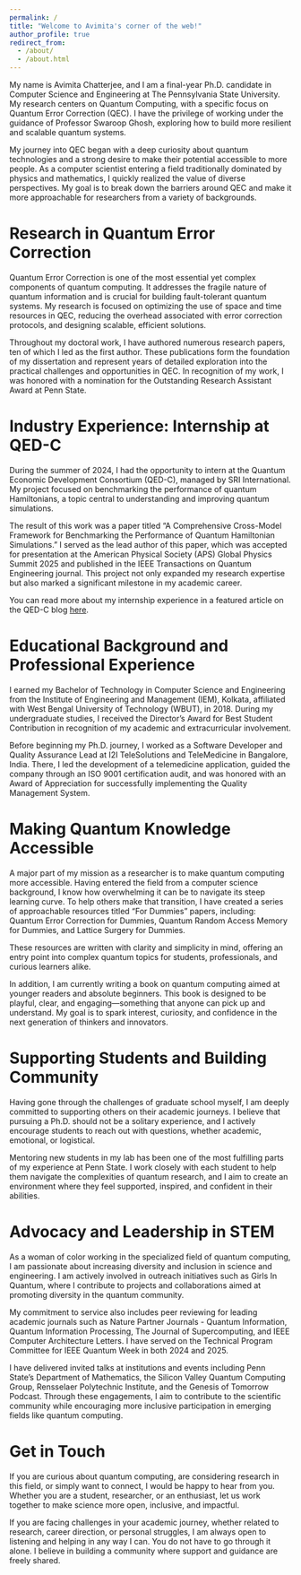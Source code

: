 ```yaml
---
permalink: /
title: "Welcome to Avimita's corner of the web!"
author_profile: true
redirect_from: 
  - /about/
  - /about.html
---
```


My name is Avimita Chatterjee, and I am a final-year Ph.D. candidate in Computer Science and Engineering at The Pennsylvania State University. My research centers on Quantum Computing, with a specific focus on Quantum Error Correction (QEC). I have the privilege of working under the guidance of Professor Swaroop Ghosh, exploring how to build more resilient and scalable quantum systems.

My journey into QEC began with a deep curiosity about quantum technologies and a strong desire to make their potential accessible to more people. As a computer scientist entering a field traditionally dominated by physics and mathematics, I quickly realized the value of diverse perspectives. My goal is to break down the barriers around QEC and make it more approachable for researchers from a variety of backgrounds.

Research in Quantum Error Correction
======
Quantum Error Correction is one of the most essential yet complex components of quantum computing. It addresses the fragile nature of quantum information and is crucial for building fault-tolerant quantum systems. My research is focused on optimizing the use of space and time resources in QEC, reducing the overhead associated with error correction protocols, and designing scalable, efficient solutions.

Throughout my doctoral work, I have authored numerous research papers, ten of which I led as the first author. These publications form the foundation of my dissertation and represent years of detailed exploration into the practical challenges and opportunities in QEC. In recognition of my work, I was honored with a nomination for the Outstanding Research Assistant Award at Penn State.


Industry Experience: Internship at QED-C
======
During the summer of 2024, I had the opportunity to intern at the Quantum Economic Development Consortium (QED-C), managed by SRI International. My project focused on benchmarking the performance of quantum Hamiltonians, a topic central to understanding and improving quantum simulations.

The result of this work was a paper titled “A Comprehensive Cross-Model Framework for Benchmarking the Performance of Quantum Hamiltonian Simulations.” I served as the lead author of this paper, which was accepted for presentation at the American Physical Society (APS) Global Physics Summit 2025 and published in the IEEE Transactions on Quantum Engineering journal. This project not only expanded my research expertise but also marked a significant milestone in my academic career.

You can read more about my internship experience in a featured article on the QED-C blog [here](https://quantumconsortium.org/publication/confusion-clarity-and-quantum-highs-a-summer-at-the-qed-c/?utm_source=hs_email&utm_medium=email&_hsenc=p2ANqtz-8PhycQDLFWXNtbEp4AiRBcgeNSkjhmpyH_tognbDJEwxPOMy-P9j7CxpShx7e591GssGVW).


Educational Background and Professional Experience
======
I earned my Bachelor of Technology in Computer Science and Engineering from the Institute of Engineering and Management (IEM), Kolkata, affiliated with West Bengal University of Technology (WBUT), in 2018. During my undergraduate studies, I received the Director’s Award for Best Student Contribution in recognition of my academic and extracurricular involvement.

Before beginning my Ph.D. journey, I worked as a Software Developer and Quality Assurance Lead at I2I TeleSolutions and TeleMedicine in Bangalore, India. There, I led the development of a telemedicine application, guided the company through an ISO 9001 certification audit, and was honored with an Award of Appreciation for successfully implementing the Quality Management System.


Making Quantum Knowledge Accessible
======
A major part of my mission as a researcher is to make quantum computing more accessible. Having entered the field from a computer science background, I know how overwhelming it can be to navigate its steep learning curve. To help others make that transition, I have created a series of approachable resources titled “For Dummies” papers, including: Quantum Error Correction for Dummies, Quantum Random Access Memory for Dummies, and Lattice Surgery for Dummies.

These resources are written with clarity and simplicity in mind, offering an entry point into complex quantum topics for students, professionals, and curious learners alike.

In addition, I am currently writing a book on quantum computing aimed at younger readers and absolute beginners. This book is designed to be playful, clear, and engaging—something that anyone can pick up and understand. My goal is to spark interest, curiosity, and confidence in the next generation of thinkers and innovators.


Supporting Students and Building Community
======
Having gone through the challenges of graduate school myself, I am deeply committed to supporting others on their academic journeys. I believe that pursuing a Ph.D. should not be a solitary experience, and I actively encourage students to reach out with questions, whether academic, emotional, or logistical.

Mentoring new students in my lab has been one of the most fulfilling parts of my experience at Penn State. I work closely with each student to help them navigate the complexities of quantum research, and I aim to create an environment where they feel supported, inspired, and confident in their abilities.


Advocacy and Leadership in STEM
======
As a woman of color working in the specialized field of quantum computing, I am passionate about increasing diversity and inclusion in science and engineering. I am actively involved in outreach initiatives such as Girls In Quantum, where I contribute to projects and collaborations aimed at promoting diversity in the quantum community.

My commitment to service also includes peer reviewing for leading academic journals such as Nature Partner Journals - Quantum Information, Quantum Information Processing, The Journal of Supercomputing, and IEEE Computer Architecture Letters. I have served on the Technical Program Committee for IEEE Quantum Week in both 2024 and 2025.

I have delivered invited talks at institutions and events including Penn State’s Department of Mathematics, the Silicon Valley Quantum Computing Group, Rensselaer Polytechnic Institute, and the Genesis of Tomorrow Podcast. Through these engagements, I aim to contribute to the scientific community while encouraging more inclusive participation in emerging fields like quantum computing.


Get in Touch
======
If you are curious about quantum computing, are considering research in this field, or simply want to connect, I would be happy to hear from you. Whether you are a student, researcher, or an enthusiast, let us work together to make science more open, inclusive, and impactful.

If you are facing challenges in your academic journey, whether related to research, career direction, or personal struggles, I am always open to listening and helping in any way I can. You do not have to go through it alone. I believe in building a community where support and guidance are freely shared.
